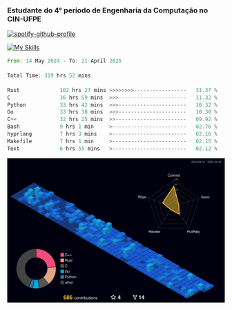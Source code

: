 
### Estudante do 4° período de Engenharia da Computação no CIN-UFPE

[![spotify-github-profile](https://spotify-github-profile.kittinanx.com/api/view?uid=21nggge2ld354asa4l3xoze2q&cover_image=true&theme=novatorem&show_offline=false&background_color=000000&interchange=true&bar_color=53b14f&bar_color_cover=true)](https://github.com/kittinan/spotify-github-profile)


[![My Skills](https://skillicons.dev/icons?i=c,cpp,rust,py,java,neovim&theme=dark)](https://skillicons.dev)

<!--START_SECTION:waka-->

```rust
From: 14 May 2024 - To: 21 April 2025

Total Time: 319 hrs 52 mins

Rust             102 hrs 27 mins >>>>>>>>-----------------   31.37 %
C                36 hrs 59 mins  >>>----------------------   11.32 %
Python           33 hrs 42 mins  >>>----------------------   10.32 %
Go               33 hrs 38 mins  >>>----------------------   10.30 %
C++              32 hrs 25 mins  >>-----------------------   09.92 %
Bash             9 hrs 1 min     >------------------------   02.76 %
hyprlang         7 hrs 3 mins    >------------------------   02.16 %
Makefile         7 hrs 1 min     >------------------------   02.15 %
Text             6 hrs 55 mins   >------------------------   02.12 %
```

<!--END_SECTION:waka-->

![](./profile-3d-contrib/profile-night-view.svg)
